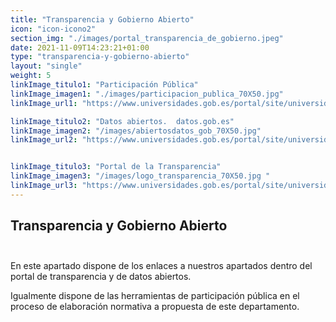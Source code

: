 ```yaml
---
title: "Transparencia y Gobierno Abierto"
icon: "icon-icono2"
section_img: "./images/portal_transparencia_de_gobierno.jpeg"
date: 2021-11-09T14:23:21+01:00
type: "transparencia-y-gobierno-abierto"
layout: "single"
weight: 5
linkImage_titulo1: "Participación Pública"
linkImage_imagen1: "./images/participacion_publica_70X50.jpg"
linkImage_url1: "https://www.universidades.gob.es/portal/site/universidades/menuitem.21ef60083f296675105f2c10026041a0/?vgnextoid=fcc3fb8500680710VgnVCM1000001d04140aRCRD"

linkImage_titulo2: "Datos abiertos.  datos.gob.es"
linkImage_imagen2: "/images/abiertosdatos_gob_70X50.jpg"
linkImage_url2: "https://www.universidades.gob.es/portal/site/universidades/menuitem.21ef60083f296675105f2c10026041a0/?vgnextoid=8c80e6dd4f597710VgnVCM1000001d04140aRCRD"


linkImage_titulo3: "Portal de la Transparencia"
linkImage_imagen3: "/images/logo_transparencia_70X50.jpg "
linkImage_url3: "https://www.universidades.gob.es/portal/site/universidades/menuitem.21ef60083f296675105f2c10026041a0/?vgnextoid=d505e6dd4f597710VgnVCM1000001d04140aRCRD"
---
```

## Transparencia y Gobierno Abierto <br><br>
En este apartado dispone de los enlaces a nuestros apartados dentro del portal de transparencia y de datos abiertos.  

Igualmente dispone de las herramientas de participación pública en el proceso de elaboración normativa a propuesta de este departamento.